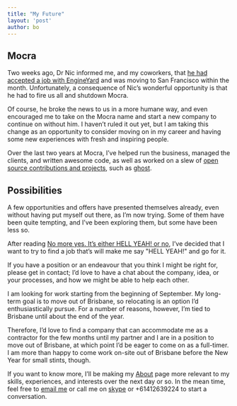 ```yaml
---
title: "My Future"
layout: 'post'
author: bo
---
```


## Mocra

Two weeks ago, Dr Nic informed me, and my coworkers, that [he had
accepted a job with
EngineYard](http://drnicwilliams.com/2010/08/04/coming-to-america/) and
was moving to San Francisco within the month. Unfortunately, a
consequence of Nic’s wonderful opportunity is that he had to fire us all
and shutdown Mocra.

Of course, he broke the news to us in a more humane way, and even
encouraged me to take on the Mocra name and start a new company to
continue on without him. I haven’t ruled it out yet, but I am taking
this change as an opportunity to consider moving on in my career and
having some new experiences with fresh and inspiring people.

Over the last two years at Mocra, I’ve helped run the business, managed
the clients, and written awesome code, as well as worked on a slew of
[open source contributions and projects](http://github.com/bjeanes),
such as [ghost](http://github.com/bjeanes/ghost).

## Possibilities

A few opportunities and offers have presented themselves already, even
without having put myself out there, as I’m now trying. Some of them
have been quite tempting, and I’ve been exploring them, but some have
been less so.

After reading [No more yes. It’s either HELL YEAH! or
no](http://sivers.org/hellyeah), I’ve decided that I want to try to find
a job that’s will make me say "HELL
YEAH!" and go for it.

If you have a position or an endeavour that you think I might be right
for, please get in contact; I’d love to have a chat about the company,
idea, or your processes, and how we might be able to help each other.

I am looking for work starting from the beginning of September. My
long-term goal is to move out of Brisbane, so relocating is an option
I’d enthusiastically pursue. For a number of reasons, however, I’m tied
to Brisbane until about the end of the year.

Therefore, I’d love to find a company that can accommodate me as a
contractor for the few months until my partner and I are in a position
to move out of Brisbane, at which point I’d be eager to come on as a
full-timer. I am more than happy to come work on-site out of Brisbane
before the New Year for small stints, though.

If you want to know more, I’ll be making my
[About](http://bjeanes.com/pages/about) page more relevant to my skills,
experiences, and interests over the next day or so. In the mean time,
feel free to [email me](me@bjeanes.com) or call me on
[skype](skype://bojeanes?userinfo) or +61412639224 to start a
conversation.

